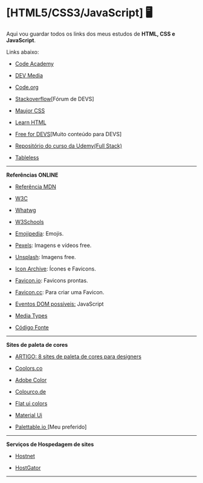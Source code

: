 # [HTML5/CSS3/JavaScript] 🖥️

Aqui vou guardar todos os links dos meus estudos de **HTML, CSS e JavaScript**.

Links abaixo:

- <a href="https://www.codeacademy.com/">Code Academy</a>

- <a href="https://www.devmedia.com.br/guia/html/38051">DEV Media</a>

- <a href="https://code.org/">Code.org</a>

- <a href="https://pt.stackoverflow.com/">Stackoverflow</a>[Fórum de DEVS]

- <a href="https://www.maujor.com/">Maujor CSS</a>

- <a href="https://www.learn-html.org/">Learn HTML</a>

- <a href="https://free-for.dev/#/?id=forms">Free for DEVS</a>[Muito conteúdo para DEVS]

- <a href="https://github.com/cod3rcursos/web-moderno">Repositório do curso da Udemy(Full Stack)</a>

- <a href="https://tableless.github.io/iniciantes/">Tableless</a>

***

**Referências ONLINE**

- <a href="https://developer.mozilla.org/pt-BR/docs/Web/HTML/ReferenciaHTML"> Referência MDN</a>
 
- <a href="https://www.w3.org/Style/CSS/Overview.en.html">W3C</a> 

- <a href="https://html.spec.whatwg.org/multipage/">Whatwg</a>

- <a href="https://www.w3schools.com/">W3Schools</a>

- <a href="https://emojipedia.org/">Emojipedia</a>: Emojis.

- <a href="https://www.pexels.com/pt-br/">Pexels</a>: Imagens e vídeos free.

- <a href="https://unsplash.com/">Unsplash</a>: Imagens free.

- <a href="https://iconarchive.com/">Icon Archive</a>: Ícones e Favicons.

- <a href="https://favicon.io/">Favicon.io</a>: Favicons prontas.

- <a href="https://www.favicon.cc/">Favicon.cc</a>: Para criar uma Favicon.

- <a href="https://developer.mozilla.org/pt-BR/docs/Web/Events">Eventos DOM possíveis:</a> JavaScript

- <a href="https://www.iana.org/assignments/media-types/media-types.xhtml">Media Types</a>

- <a href="https://www.codigofonte.com.br/secao/codigos">Código Fonte</a>

***

**Sites de paleta de cores**

- <a href="https://medium.com/uai-ux/8-sites-sobre-paleta-de-cores-que-todo-designer-precisa-saber-a02bbba3291">ARTIGO: 8 sites de paleta de cores para designers</a>

- <a href="https://coolors.co/">Coolors.co</a>

- <a href="https://color.adobe.com/pt/create/color-wheel">Adobe Color</a>

- <a href="https://colourco.de/">Colourco.de</a>

- <a href="https://flatuicolors.com/">Flat ui colors</a>

- <a href="https://www.materialui.co/colors">Material Ui</a>

- <a href="https://www.palettable.io/">Palettable.io </a>[Meu preferido]

***

**Serviços de Hospedagem de sites**

- <a href="https://www.hostnet.com.br/">Hostnet</a>

- <a href="https://www.hostgator.com.br/hospedagem-criadores?utm_source=influencer&utm_medium=cpc&utm_campaign=codigofontetv&utm_content=youtube&utm_term=IpfE8B9H9cI">HostGator</a>
 

***
